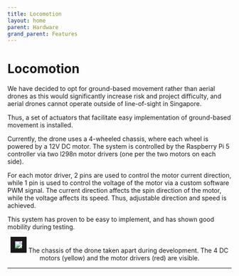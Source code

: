 ```yaml
---
title: Locomotion
layout: home
parent: Hardware
grand_parent: Features
---
```

# Locomotion  
  
We have decided to opt for ground-based movement rather than aerial drones as this would significantly increase risk and project difficulty, and aerial drones cannot operate outside of line-of-sight in Singapore.  
  
Thus, a set of actuators that facilitate easy implementation of ground-based movement is installed.  
    
Currently, the drone uses a 4-wheeled chassis, where each wheel is powered by a 12V DC motor. The system is controlled by the Raspberry Pi 5 controller via two l298n motor drivers (one per the two motors on each side). 

For each motor driver, 2 pins are used to control the motor current direction, while 1 pin is used to control the voltage of the motor via a custom software PWM signal. The current direction affects the spin direction of the motor, while the voltage affects its speed. Thus, adjustable direction and speed is achieved.
  
This system has proven to be easy to implement, and has shown good mobility during testing.   

  
<p align="center">
<img src="https://github.com/user-attachments/assets/1118df5e-ab2b-4775-adac-2245ac376df0" border="10"/>
The chassis of the drone taken apart during development. The 4 DC motors (yellow) and the motor drivers (red) are visible.
</p>


----

[Just the Docs]: https://just-the-docs.github.io/just-the-docs/
[GitHub Pages]: https://docs.github.com/en/pages
[README]: https://github.com/just-the-docs/just-the-docs-template/blob/main/README.md
[Jekyll]: https://jekyllrb.com
[GitHub Pages / Actions workflow]: https://github.blog/changelog/2022-07-27-github-pages-custom-github-actions-workflows-beta/
[use this template]: https://github.com/just-the-docs/just-the-docs-template/generate
